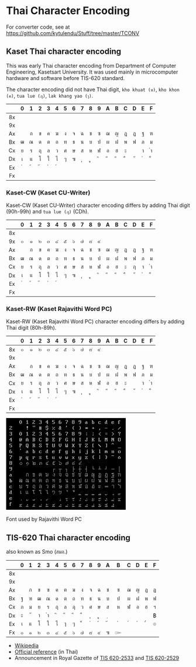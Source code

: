 # Thai Character Encoding

For converter code, see at https://github.com/kytulendu/Stuff/tree/master/TCONV

## Kaset Thai character encoding

This was early Thai character encoding from Department of Computer Engineering, Kasetsart University.
It was used mainly in microcomputer hardware and software before TIS-620 standard.

The character encoding did not have Thai digit, `kho khuat (ฃ)`, `kho khon (ฅ)`, `tua lue (ฦ)`, `lak khang yao (ๅ)`.

|    | 0 | 1 | 2 | 3 | 4 | 5 | 6 | 7 | 8 | 9 | A | B | C | D | E | F |
|:--:|:-:|:-:|:-:|:-:|:-:|:-:|:-:|:-:|:-:|:-:|:-:|:-:|:-:|:-:|:-:|:-:|
| 8x |
| 9x |
| Ax |   | ก | ข | ค | ฆ | ง | จ | ฉ | ช | ซ | ฌ | ญ | ฎ | ฏ | ฐ | ฑ |
| Bx | ฒ | ณ | ด | ต | ถ | ท | ธ | น | บ | ป | ผ | ฝ | พ | ฟ | ภ | ม |
| Cx | ย | ร | ฤ | ล | ว | ศ | ษ | ส | ห | ฬ | อ | ฮ | ะ |   | า | ﻿ำ |
| Dx | เ | แ | โ | ใ | ไ | ๆ | ๚ | ﻿ุ | ﻿ู | ﻿ิ | ﻿ี | ﻿ึ | ﻿ื | ﻿ั | ﻿ํ | ﻿็ |
| Ex | ﻿่ | ﻿้ | ﻿๊ | ﻿๋ | ﻿์ |
| Fx |

### Kaset-CW (Kaset CU-Writer)

Kaset-CW (Kaset CU-Writer) character encoding differs by adding Thai digit (90h-99h) and `tua lue (ฦ)` (CDh).

|    | 0 | 1 | 2 | 3 | 4 | 5 | 6 | 7 | 8 | 9 | A | B | C | D | E | F |
|:--:|:-:|:-:|:-:|:-:|:-:|:-:|:-:|:-:|:-:|:-:|:-:|:-:|:-:|:-:|:-:|:-:|
| 8x |
| 9x | ๐ | ๑ | ๒ | ๓ | ๔ | ๕ | ๖ | ๗ | ๘ | ๙ |
| Ax |   | ก | ข | ค | ฆ | ง | จ | ฉ | ช | ซ | ฌ | ญ | ฎ | ฏ | ฐ | ฑ |
| Bx | ฒ | ณ | ด | ต | ถ | ท | ธ | น | บ | ป | ผ | ฝ | พ | ฟ | ภ | ม |
| Cx | ย | ร | ฤ | ล | ว | ศ | ษ | ส | ห | ฬ | อ | ฮ | ะ | ฦ | า | ﻿ำ |
| Dx | เ | แ | โ | ใ | ไ | ๆ | ๚ | ﻿ุ | ﻿ู | ﻿ิ | ﻿ี | ﻿ึ | ﻿ื | ﻿ั | ﻿ํ | ﻿็ |
| Ex | ﻿่ | ﻿้ | ﻿๊ | ﻿๋ | ﻿์ |
| Fx |

### Kaset-RW (Kaset Rajavithi Word PC)

Kaset-RW (Kaset Rajavithi Word PC) character encoding differs by adding Thai digit (80h-89h).

|    | 0 | 1 | 2 | 3 | 4 | 5 | 6 | 7 | 8 | 9 | A | B | C | D | E | F |
|:--:|:-:|:-:|:-:|:-:|:-:|:-:|:-:|:-:|:-:|:-:|:-:|:-:|:-:|:-:|:-:|:-:|
| 8x | ๐ | ๑ | ๒ | ๓ | ๔ | ๕ | ๖ | ๗ | ๘ | ๙ |
| 9x |
| Ax |   | ก | ข | ค | ฆ | ง | จ | ฉ | ช | ซ | ฌ | ญ | ฎ | ฏ | ฐ | ฑ |
| Bx | ฒ | ณ | ด | ต | ถ | ท | ธ | น | บ | ป | ผ | ฝ | พ | ฟ | ภ | ม |
| Cx | ย | ร | ฤ | ล | ว | ศ | ษ | ส | ห | ฬ | อ | ฮ | ะ |   | า | ﻿ำ |
| Dx | เ | แ | โ | ใ | ไ | ๆ | ๚ | ﻿ุ | ﻿ู | ﻿ิ | ﻿ี | ﻿ึ | ﻿ื | ﻿ั | ﻿ํ | ﻿็ |
| Ex | ﻿่ | ﻿้ | ﻿๊ | ﻿๋ | ﻿์ |
| Fx |

![Rajavithi Word PC font](./resources/RW_display_font.png)

Font used by Rajavithi Word PC

## TIS-620 Thai character encoding

also known as Smo (สมอ.)


|    | 0 | 1 | 2 | 3 | 4 | 5 | 6 | 7 | 8 | 9 | A | B | C | D | E | F |
|:--:|:-:|:-:|:-:|:-:|:-:|:-:|:-:|:-:|:-:|:-:|:-:|:-:|:-:|:-:|:-:|:-:|
| 8x |
| 9x |
| Ax |   | ก | ข | ฃ | ค | ฅ | ฆ | ง | จ | ฉ | ช | ซ | ฌ | ญ | ฎ | ฏ |
| Bx | ฐ | ฑ | ฒ | ณ | ด | ต | ถ | ท | ธ | น | บ | ป | ผ | ฝ | พ | ฟ |
| Cx | ภ | ม | ย | ร | ฤ | ล | ฦ | ว | ศ | ษ | ส | ห | ฬ | อ | ฮ | ฯ |
| Dx | ะ | ั | า | ำ | ิ |  ี |  ึ |  ื |  ุ |  ู |  ฺ |   |   |   |   | ฿ |
| Ex | เ | แ | โ | ใ | ไ | ๅ | ๆ |  ็ |  ่ |  ้ |  ๊ |  ๋ |  ์ |  ํ |  ๎ | ๏ |
| Fx | ๐ | ๑ | ๒ | ๓ | ๔ | ๕ | ๖ | ๗ | ๘ | ๙ | ๚ | ๛ |

- [Wikipedia](https://en.wikipedia.org/wiki/Thai_Industrial_Standard_620-2533)
- [Official reference](http://www.nectec.or.th/it-standards/std620/std620.html) (in Thai)
- Announcement in Royal Gazette of [TIS 620-2533](https://web.archive.org/web/20111207224549/http://www.ratchakitcha.soc.go.th/DATA/PDF/2533/D/140/6318.PDF) and [TIS 620-2529](https://web.archive.org/web/20111207215038/http://www.ratchakitcha.soc.go.th/DATA/PDF/2529/D/102/2720.PDF)
